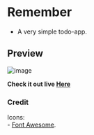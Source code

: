 # <strong>Remember</strong>
-  A very simple todo-app.<br>
## Preview<br>
![image](https://github.com/user-attachments/assets/af9a1290-9a0e-4b34-a15a-2f86b6f97cdc)<br>

<strong>Check it out live <a href="https://IStefann.github.io/remember/">Here</a></strong>

### Credit

Icons:<br>
    - <a href="https://fontawesome.com/">Font Awesome</a>.
